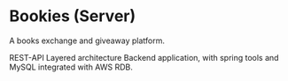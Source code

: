 # Bookies (Server)
A books exchange and giveaway platform.


REST-API Layered architecture Backend application, with spring tools and MySQL integrated with AWS RDB.
